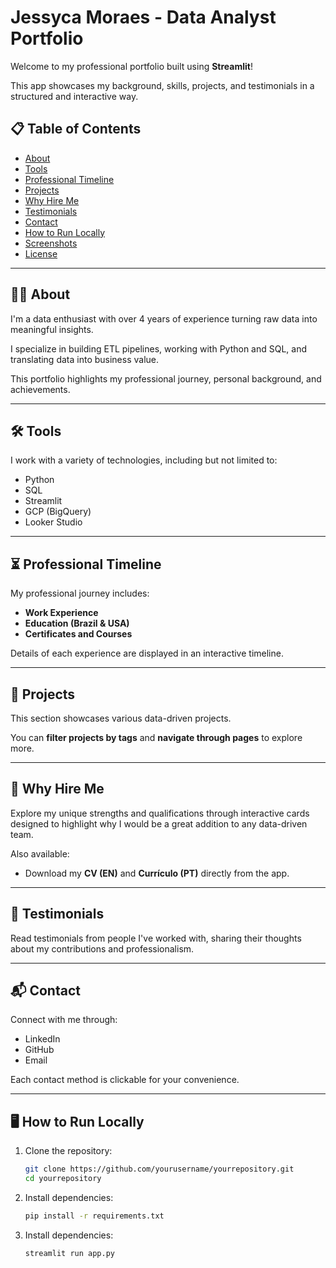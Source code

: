 # Jessyca Moraes - Data Analyst Portfolio

Welcome to my professional portfolio built using **Streamlit**!

This app showcases my background, skills, projects, and testimonials in a structured and interactive way.

## 📋 Table of Contents
- [About](#about)
- [Tools](#tools)
- [Professional Timeline](#professional-timeline)
- [Projects](#projects)
- [Why Hire Me](#why-hire-me)
- [Testimonials](#testimonials)
- [Contact](#contact)
- [How to Run Locally](#how-to-run-locally)
- [Screenshots](#screenshots)
- [License](#license)

---

## 👩‍💻 About

I'm a data enthusiast with over 4 years of experience turning raw data into meaningful insights.

I specialize in building ETL pipelines, working with Python and SQL, and translating data into business value.

This portfolio highlights my professional journey, personal background, and achievements.

---

## 🛠️ Tools

I work with a variety of technologies, including but not limited to:

- Python
- SQL
- Streamlit
- GCP (BigQuery)
- Looker Studio

---

## ⏳ Professional Timeline

My professional journey includes:

- **Work Experience**
- **Education (Brazil & USA)**
- **Certificates and Courses**

Details of each experience are displayed in an interactive timeline.

---

## 📂 Projects

This section showcases various data-driven projects.

You can **filter projects by tags** and **navigate through pages** to explore more.

---

## 💼 Why Hire Me

Explore my unique strengths and qualifications through interactive cards designed to highlight why I would be a great addition to any data-driven team.

Also available:
- Download my **CV (EN)** and **Currículo (PT)** directly from the app.

---

## 💬 Testimonials

Read testimonials from people I've worked with, sharing their thoughts about my contributions and professionalism.

---

## 📬 Contact

Connect with me through:

- LinkedIn
- GitHub
- Email

Each contact method is clickable for your convenience.

---

## 🖥️ How to Run Locally

1. Clone the repository:
   ```bash
   git clone https://github.com/yourusername/yourrepository.git
   cd yourrepository

2. Install dependencies:
   ```bash
   pip install -r requirements.txt

3. Install dependencies:
   ```bash
   streamlit run app.py
